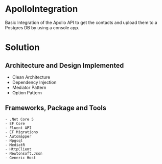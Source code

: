 # ApolloIntegration
Basic Integration of the Apollo API to get the contacts and upload them to a Postgres DB by using a console app.

# Solution
  ##  Architecture and Design Implemented
  - Clean Architecture
  - Dependency Injection
  - Mediator Pattern
  - Option Pattern

  ## Frameworks, Package and Tools
    - .Net Core 5
    - EF Core
    - Fluent API
    - EF Migrations
    - Automapper
    - Npgsql
    - MediatR
    - HttpClient
    - Newtonsoft.Json
    - Generic Host
